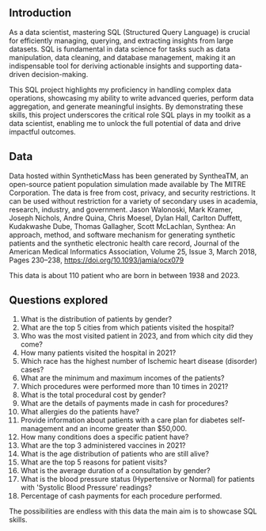 ## Introduction
As a data scientist, mastering SQL (Structured Query Language) is crucial for efficiently managing, querying, and extracting insights from large datasets. SQL is fundamental in data science for tasks such as data manipulation, data cleaning, and database management, making it an indispensable tool for deriving actionable insights and supporting data-driven decision-making.

This SQL project highlights my proficiency in handling complex data operations, showcasing my ability to write advanced queries, perform data aggregation, and generate meaningful insights. By demonstrating these skills, this project underscores the critical role SQL plays in my toolkit as a data scientist, enabling me to unlock the full potential of data and drive impactful outcomes.

## Data
Data hosted within SyntheticMass has been generated by SyntheaTM, an open-source patient population simulation made available by The MITRE Corporation.
The data is free from cost, privacy, and security restrictions. It can be used without restriction for a variety of secondary uses in academia, research, industry, and government.
Jason Walonoski, Mark Kramer, Joseph Nichols, Andre Quina, Chris Moesel, Dylan Hall, Carlton Duffett, Kudakwashe Dube, Thomas Gallagher, Scott McLachlan, Synthea: An approach, method, and software mechanism for generating synthetic patients and the synthetic electronic health care record, Journal of the American Medical Informatics Association, Volume 25, Issue 3, March 2018, Pages 230–238, https://doi.org/10.1093/jamia/ocx079 

This data is about 110 patient who are born in between 1938 and 2023.

## Questions explored
1. What is the distribution of patients by gender?
2. What are the top 5 cities from which patients visited the hospital?
3. Who was the most visited patient in 2023, and from which city did they come?
4. How many patients visited the hospital in 2021?
5. Which race has the highest number of Ischemic heart disease (disorder) cases?
6. What are the minimum and maximum incomes of the patients?
7. Which procedures were performed more than 10 times in 2021?
8. What is the total procedural cost by gender?
9. What are the details of payments made in cash for procedures?
10. What allergies do the patients have?
11. Provide information about patients with a care plan for diabetes self-management and an income greater than $50,000.
12. How many conditions does a specific patient have?
13. What are the top 3 administered vaccines in 2021?
14. What is the age distribution of patients who are still alive?
15. What are the top 5 reasons for patient visits?
16. What is the average duration of a consultation by gender?
17. What is the blood pressure status (Hypertensive or Normal) for patients with 'Systolic Blood Pressure' readings?
18. Percentage of cash payments for each procedure performed.

The possibilities are endless with this data the main aim is to showcase SQL skills. 
